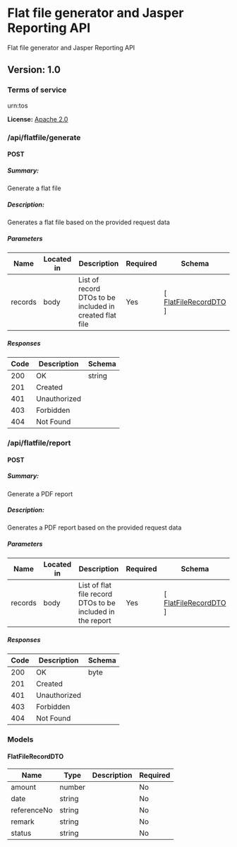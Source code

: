 # Flat file generator and Jasper Reporting API
Flat file generator and Jasper Reporting API

## Version: 1.0

### Terms of service
urn:tos


**License:** [Apache 2.0](http://www.apache.org/licenses/LICENSE-2.0)

### /api/flatfile/generate

#### POST
##### Summary:

Generate a flat file

##### Description:

Generates a flat file based on the provided request data

##### Parameters

| Name | Located in | Description | Required | Schema |
| ---- | ---------- | ----------- | -------- | ---- |
| records | body | List of record DTOs to be included in created flat file | Yes | [ [FlatFileRecordDTO](#FlatFileRecordDTO) ] |

##### Responses

| Code | Description | Schema |
| ---- | ----------- | ------ |
| 200 | OK | string |
| 201 | Created |  |
| 401 | Unauthorized |  |
| 403 | Forbidden |  |
| 404 | Not Found |  |

### /api/flatfile/report

#### POST
##### Summary:

Generate a PDF report

##### Description:

Generates a PDF report based on the provided request data

##### Parameters

| Name | Located in | Description | Required | Schema |
| ---- | ---------- | ----------- | -------- | ---- |
| records | body | List of flat file record DTOs to be included in the report | Yes | [ [FlatFileRecordDTO](#FlatFileRecordDTO) ] |

##### Responses

| Code | Description | Schema |
| ---- | ----------- | ------ |
| 200 | OK | byte |
| 201 | Created |  |
| 401 | Unauthorized |  |
| 403 | Forbidden |  |
| 404 | Not Found |  |

### Models


#### FlatFileRecordDTO

| Name | Type | Description | Required |
| ---- | ---- | ----------- | -------- |
| amount | number |  | No |
| date | string |  | No |
| referenceNo | string |  | No |
| remark | string |  | No |
| status | string |  | No |

